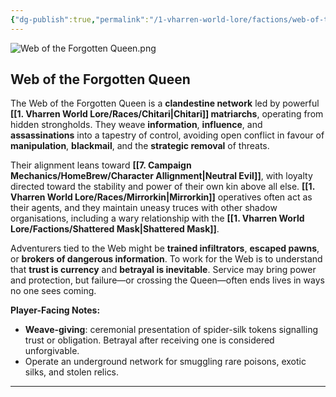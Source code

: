 ```yaml
---
{"dg-publish":true,"permalink":"/1-vharren-world-lore/factions/web-of-the-forgotten-queen/"}
---
```


![Web of the Forgotten Queen.png](/img/user/z.%20Assets/Web%20of%20the%20Forgotten%20Queen.png)
##  **Web of the Forgotten Queen**

The Web of the Forgotten Queen is a **clandestine network** led by powerful **[[1. Vharren World Lore/Races/Chitari\|Chitari]] matriarchs**, operating from hidden strongholds. They weave **information**, **influence**, and **assassinations** into a tapestry of control, avoiding open conflict in favour of **manipulation**, **blackmail**, and the **strategic removal** of threats.

Their alignment leans toward **[[7. Campaign Mechanics/HomeBrew/Character Allignment\|Neutral Evil]]**, with loyalty directed toward the stability and power of their own kin above all else. **[[1. Vharren World Lore/Races/Mirrorkin\|Mirrorkin]]** operatives often act as their agents, and they maintain uneasy truces with other shadow organisations, including a wary relationship with the **[[1. Vharren World Lore/Factions/Shattered Mask\|Shattered Mask]]**.

Adventurers tied to the Web might be **trained infiltrators**, **escaped pawns**, or **brokers of dangerous information**. To work for the Web is to understand that **trust is currency** and **betrayal is inevitable**. Service may bring power and protection, but failure—or crossing the Queen—often ends lives in ways no one sees coming.

**Player-Facing Notes:**

- **Weave-giving**: ceremonial presentation of spider-silk tokens signalling trust or obligation. Betrayal after receiving one is considered unforgivable.
- Operate an underground network for smuggling rare poisons, exotic silks, and stolen relics.
    

---

